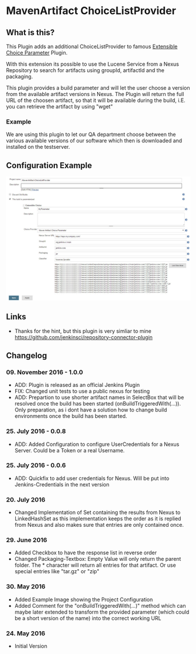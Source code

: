 # MavenArtifact ChoiceListProvider
## What is this?
This Plugin adds an additional ChoiceListProvider to famous <a href="https://wiki.jenkins-ci.org/display/JENKINS/Extensible+Choice+Parameter+plugin">Extensible Choice Parameter</a> Plugin.

With this extension its possible to use the Lucene Service from a Nexus Repository to search for artifacts using groupId, artifactId and the packaging.

This plugin provides a build parameter and will let the user choose a version from the available artifact versions in Nexus. The Plugin will return the full URL of the choosen artifact, so that it will be available during the build, i.E. you can retrieve the artifact by using "wget"

### Example
We are using this plugin to let our QA department choose between the various available versions of our software which then is downloaded and installed on the testserver.

## Configuration Example
![Alt text](/src/site/resources/project-config-1.jpg?raw=true "Example Project Configuration")

## Links
* Thanks for the hint, but this plugin is very simliar to mine https://github.com/jenkinsci/repository-connector-plugin

## Changelog

### 09. November 2016 - 1.0.0
* ADD: Plugin is released as an official Jenkins Plugin
* FIX: Changed unit tests to use a public nexus for testing
* ADD: Prepartion to use shorter artifact names in SelectBox that will be resolved once the build has been started (onBuildTriggeredWith(...)). Only preparation, as i dont have a solution how to change build environments once the build has been started.

### 25. July 2016 - 0.0.8
* ADD: Added Configuration to configure UserCredentials for a Nexus Server. Could be a Token or a real Username.

### 25. July 2016 - 0.0.6
* ADD: Quickfix to add user credentials for Nexus. Will be put into Jenkins-Credentials in the next version

### 20. July 2016
* Changed Implementation of Set containing the results from Nexus to LinkedHashSet as this implementation keeps the order as it is replied from Nexus and also makes sure that entries are only contained once.

### 29. June 2016
* Added Checkbox to have the response list in reverse order
* Changed Packaging-Textbox: Empty Value will only return the parent folder. The * character will return all entries for that artifact. Or use special entries like "tar.gz" or "zip" 

### 30. May 2016
* Added Example Image showing the Project Configuration
* Added Comment for the "onBuildTriggeredWith(...)" method which can maybe later extended to transform the provided parameter (which could be a short version of the name) into the correct working URL


### 24. May 2016
* Initial Version
